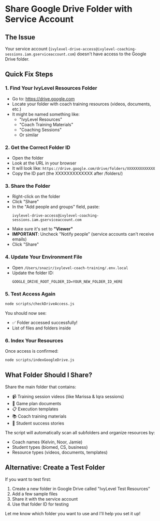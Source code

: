 # Share Google Drive Folder with Service Account

## The Issue
Your service account (`ivylevel-drive-access@ivylevel-coaching-sessions.iam.gserviceaccount.com`) doesn't have access to the Google Drive folder.

## Quick Fix Steps

### 1. Find Your IvyLevel Resources Folder
- Go to: https://drive.google.com
- Locate your folder with coach training resources (videos, documents, etc.)
- It might be named something like:
  - "IvyLevel Resources"
  - "Coach Training Materials"
  - "Coaching Sessions"
  - Or similar

### 2. Get the Correct Folder ID
- Open the folder
- Look at the URL in your browser
- It will look like: `https://drive.google.com/drive/folders/XXXXXXXXXXXXX`
- Copy the ID part (the XXXXXXXXXXXXX after /folders/)

### 3. Share the Folder
- Right-click on the folder
- Click "Share"
- In the "Add people and groups" field, paste:
  ```
  ivylevel-drive-access@ivylevel-coaching-sessions.iam.gserviceaccount.com
  ```
- Make sure it's set to **"Viewer"**
- **IMPORTANT**: Uncheck "Notify people" (service accounts can't receive emails)
- Click "Share"

### 4. Update Your Environment File
- Open `/Users/snazir/ivylevel-coach-training/.env.local`
- Update the folder ID:
  ```
  GOOGLE_DRIVE_ROOT_FOLDER_ID=YOUR_NEW_FOLDER_ID_HERE
  ```

### 5. Test Access Again
```bash
node scripts/checkDriveAccess.js
```

You should now see:
- ✅ Folder accessed successfully!
- List of files and folders inside

### 6. Index Your Resources
Once access is confirmed:
```bash
node scripts/indexGoogleDrive.js
```

## What Folder Should I Share?

Share the main folder that contains:
- 📹 Training session videos (like Marissa & Iqra sessions)
- 📄 Game plan documents
- 📋 Execution templates
- 📚 Coach training materials
- 🎯 Student success stories

The script will automatically scan all subfolders and organize resources by:
- Coach names (Kelvin, Noor, Jamie)
- Student types (biomed, CS, business)
- Resource types (videos, documents, templates)

## Alternative: Create a Test Folder

If you want to test first:
1. Create a new folder in Google Drive called "IvyLevel Test Resources"
2. Add a few sample files
3. Share it with the service account
4. Use that folder ID for testing

Let me know which folder you want to use and I'll help you set it up!